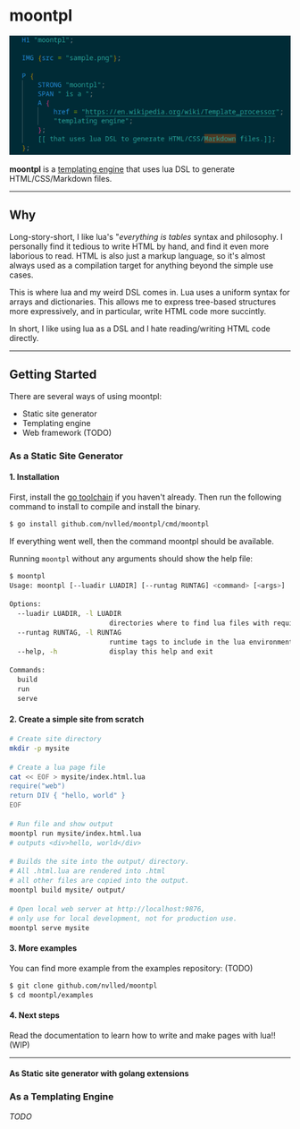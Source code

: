# moontpl

![](sample.png)

**moontpl** is a [templating engine](https://en.wikipedia.org/wiki/Template_processor) that uses lua DSL to generate HTML/CSS/Markdown files.

-----------------

## Why

Long-story-short, I like lua's "*everything is tables* syntax and philosophy. I personally find it tedious to write HTML by hand, and find it even more laborious to read. HTML is also just a markup language, so it's almost always used as a compilation target for anything beyond the simple use cases.

This is where lua and my weird DSL comes in. Lua uses a uniform syntax for arrays and dictionaries. This allows me to express tree-based structures more expressively, and in particular, write HTML code more succintly.

In short, I like using lua as a DSL and I hate reading/writing HTML code directly. 

-----------------

## Getting Started

There are several ways of using moontpl:

-  Static site generator 
-  Templating engine 
-  Web framework (TODO)

### As a Static Site Generator

#### 1. Installation

First, install the [go toolchain](https://go.dev/doc/install) if you haven't already. Then run the following command to install to compile and install the binary.

```bash
$ go install github.com/nvlled/moontpl/cmd/moontpl
```

If everything went well, then the command moontpl should be available.

Running `moontpl` without any arguments should show the help file:

```bash
$ moontpl
Usage: moontpl [--luadir LUADIR] [--runtag RUNTAG] <command> [<args>]

Options:
  --luadir LUADIR, -l LUADIR
                         directories where to find lua files with require(), automatically includes SITEDIR
  --runtag RUNTAG, -l RUNTAG
                         runtime tags to include in the lua environment
  --help, -h             display this help and exit

Commands:
  build
  run
  serve
```

#### 2. Create a simple site from scratch

```bash
# Create site directory
mkdir -p mysite

# Create a lua page file
cat << EOF > mysite/index.html.lua
require("web")
return DIV { "hello, world" }
EOF

# Run file and show output
moontpl run mysite/index.html.lua
# outputs <div>hello, world</div>

# Builds the site into the output/ directory.
# All .html.lua are rendered into .html
# all other files are copied into the output.
moontpl build mysite/ output/

# Open local web server at http://localhost:9876,
# only use for local development, not for production use.
moontpl serve mysite
```

#### 3. More examples

You can find more example from the examples repository: (TODO)

```bash
$ git clone github.com/nvlled/moontpl
$ cd moontpl/examples
```

#### 4. Next steps

Read the documentation to learn how to write and make pages with lua!! (WIP)

-----------------

#### As Static site generator with golang extensions

### As a Templating Engine

*TODO*
